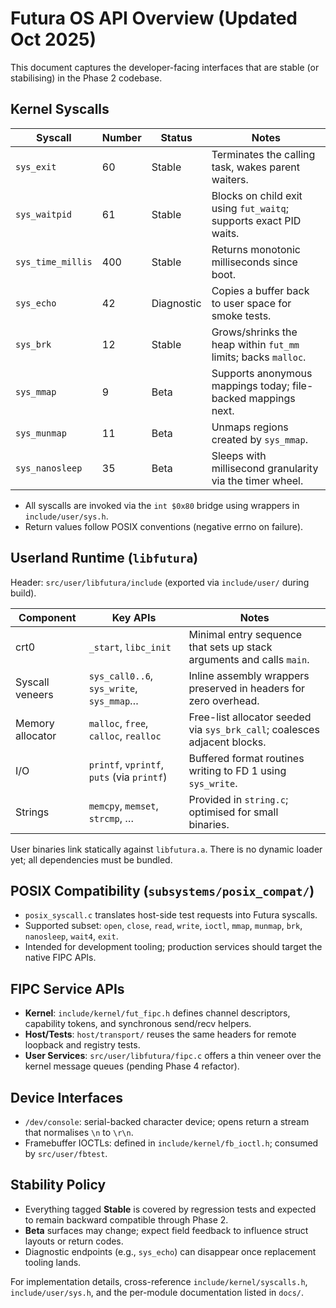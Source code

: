 # Futura OS API Overview (Updated Oct 2025)

This document captures the developer-facing interfaces that are stable (or stabilising) in the Phase 2 codebase.

## Kernel Syscalls

| Syscall               | Number | Status      | Notes |
|-----------------------|--------|-------------|-------|
| `sys_exit`            | 60     | Stable      | Terminates the calling task, wakes parent waiters. |
| `sys_waitpid`         | 61     | Stable      | Blocks on child exit using `fut_waitq`; supports exact PID waits. |
| `sys_time_millis`     | 400    | Stable      | Returns monotonic milliseconds since boot. |
| `sys_echo`            | 42     | Diagnostic  | Copies a buffer back to user space for smoke tests. |
| `sys_brk`             | 12     | Stable      | Grows/shrinks the heap within `fut_mm` limits; backs `malloc`. |
| `sys_mmap`            | 9      | Beta        | Supports anonymous mappings today; file-backed mappings next. |
| `sys_munmap`          | 11     | Beta        | Unmaps regions created by `sys_mmap`. |
| `sys_nanosleep`       | 35     | Beta        | Sleeps with millisecond granularity via the timer wheel. |

- All syscalls are invoked via the `int $0x80` bridge using wrappers in `include/user/sys.h`.
- Return values follow POSIX conventions (negative errno on failure).

## Userland Runtime (`libfutura`)

Header: `src/user/libfutura/include` (exported via `include/user/` during build).

| Component        | Key APIs                                  | Notes |
|------------------|-------------------------------------------|-------|
| crt0             | `_start`, `libc_init`                     | Minimal entry sequence that sets up stack arguments and calls `main`. |
| Syscall veneers  | `sys_call0..6`, `sys_write`, `sys_mmap`…  | Inline assembly wrappers preserved in headers for zero overhead. |
| Memory allocator | `malloc`, `free`, `calloc`, `realloc`     | Free-list allocator seeded via `sys_brk_call`; coalesces adjacent blocks. |
| I/O              | `printf`, `vprintf`, `puts` (via `printf`)| Buffered format routines writing to FD 1 using `sys_write`. |
| Strings          | `memcpy`, `memset`, `strcmp`, …           | Provided in `string.c`; optimised for small binaries. |

User binaries link statically against `libfutura.a`. There is no dynamic loader yet; all dependencies must be bundled.

## POSIX Compatibility (`subsystems/posix_compat/`)

- `posix_syscall.c` translates host-side test requests into Futura syscalls.  
- Supported subset: `open`, `close`, `read`, `write`, `ioctl`, `mmap`, `munmap`, `brk`, `nanosleep`, `wait4`, `exit`.  
- Intended for development tooling; production services should target the native FIPC APIs.

## FIPC Service APIs

- **Kernel**: `include/kernel/fut_fipc.h` defines channel descriptors, capability tokens, and synchronous send/recv helpers.
- **Host/Tests**: `host/transport/` reuses the same headers for remote loopback and registry tests.
- **User Services**: `src/user/libfutura/fipc.c` offers a thin veneer over the kernel message queues (pending Phase 4 refactor).

## Device Interfaces

- `/dev/console`: serial-backed character device; opens return a stream that normalises `\n` to `\r\n`.
- Framebuffer IOCTLs: defined in `include/kernel/fb_ioctl.h`; consumed by `src/user/fbtest`.

## Stability Policy

- Everything tagged **Stable** is covered by regression tests and expected to remain backward compatible through Phase 2.
- **Beta** surfaces may change; expect field feedback to influence struct layouts or return codes.
- Diagnostic endpoints (e.g., `sys_echo`) can disappear once replacement tooling lands.

For implementation details, cross-reference `include/kernel/syscalls.h`, `include/user/sys.h`, and the per-module documentation listed in `docs/`.
